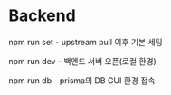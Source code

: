# Backend

npm run set - upstream pull 이후 기본 세팅

npm run dev - 백엔드 서버 오픈(로컬 환경)

npm run db - prisma의 DB GUI 환경 접속
